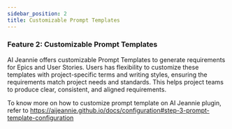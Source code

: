 ```yaml
---
sidebar_position: 2
title: Customizable Prompt Templates
---
```


### Feature 2: Customizable Prompt Templates

AI Jeannie offers customizable Prompt Templates to generate requirements for Epics and User Stories. Users has flexibility to customize these templates with project-specific terms and writing styles, ensuring the requirements match project needs and standards. This helps project teams to produce clear, consistent, and aligned requirements.

To know more on how to customize prompt template on AI Jeannie plugin, refer to https://aijeannie.github.io/docs/configuration#step-3-prompt-template-configuration